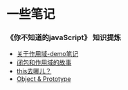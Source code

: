 # 一些笔记

### 《你不知道的javaScript》 知识提炼
   * [关于作用域-demo笔记](https://github.com/YuFon/blog/issues/1)
   * [闭包和作用域的故事](https://github.com/YuFon/blog/issues/2)
   * [this去哪儿？](https://github.com/YuFon/blog/issues/3)
   * [Object & Prototype](https://github.com/YuFon/blog/issues/4)

